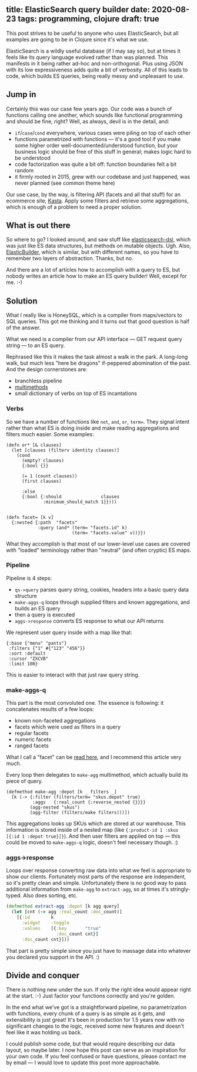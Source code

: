 title:  ElasticSearch query builder
date: 2020-08-23
tags: programming, clojure
draft: true
----

This post strives to be useful to anyone who uses ElasticSearch, but all examples are going to be in Clojure since it's what we use. 

ElasticSearch is a wildly useful database (if I may say so), but at times it feels like its query language evolved rather than was planned. This manifests in it being rather ad-hoc and non-orthogonal. Plus using JSON with its low expressiveness adds quite a bit of verbosity. All of this leads to code, which builds ES queries, being really messy and unpleasant to use. 

## Jump in

Certainly this was our case few years ago. Our code was a bunch of functions calling one another, which sounds like functional programming and should be fine, right? Well, as always, devil is in the detail, and: 

- `if`/`case`/`cond` everywhere, various cases were piling on top of each other
- functions parametrized with functions — it's a good tool if you make some higher order well-documented/understood function, but your business logic should be free of this stuff in general; makes logic hard to be understood
- code factorization was quite a bit off: function boundaries felt a bit random
- it firmly rooted in 2015, grew with our codebase and just happened, was never planned (see common theme here)

Our use case, by the way, is filtering API (facets and all that stuff) for an ecommerce site, [Kasta](https://kasta.ua/). Apply some filters and retrieve some aggregations, which is enough of a problem to need a proper solution. 

## What is out there

So where to go? I looked around, and saw stuff like [elasticsearch-dsl](https://elasticsearch-dsl.readthedocs.io/en/latest/), which was just like ES data structures, but methods on mutable objects. Ugh. Also, [ElasticBuilder](https://elastic-builder.js.org/docs/), which is similar, but with different names, so you have to remember two layers of abstraction. Thanks, but no. 

And there are a lot of articles how to accomplish with a query to ES, but nobody writes an article how to make an ES query builder! Well, except for me. :-)

## Solution

What I really like is HoneySQL, which is a compiler from maps/vectors to SQL queries. This got me thinking and it turns out that good question is half of the answer. 

What we need is a compiler from our API interface — GET request query string — to an ES query.

Rephrased like this it makes the task almost a walk in the park. A long-long walk, but much less "here be dragons" if-peppered abomination of the past. And the design cornerstones are:

- branchless pipeline
- [multimethods](https://clojuredocs.org/clojure.core/defmulti)
- small dictionary of verbs on top of ES incantations

### Verbs

So we have a number of functions like `not`, `and`, `or`, `term=`. They signal intent rather than what ES is doing inside and make reading aggregations and filters much easier. Some examples:

```
(defn or* [& clauses]
  (let [clauses (filterv identity clauses)]
    (cond
      (empty? clauses)
      {:bool {}}

      (= 1 (count clauses))
      (first clauses)

      :else
      {:bool {:should               clauses
              :minimum_should_match 1}})))


(defn facet= [k v]
  {:nested {:path  "facets"
            :query (and* (term= "facets.id" k)
                         (term= "facets.value" v))}})
```

What they accomplish is that most of our lower-level use cases are covered with "loaded" terminology rather than "neutral" (and often cryptic) ES maps.

### Pipeline

Pipeline is 4 steps:

- `qs->query` parses query string, cookies, headers into a basic query data structure
- `make-aggs-q` loops through supplied filters and known aggregations, and builds an ES query
- then a query is executed
- `aggs->response` converts ES response to what our API returns

We represent user query inside with a map like that:

```
{:base {"menu" "pants"}
 :filters {"1" #{"123" "456"}}
 :sort :default
 :cursor "ZXCVB"
 :limit 100}
```

This is easier to interact with that just raw query string. 

### make-aggs-q

This part is the most convoluted one.  The essence is following: it concatenates results of a few loops:

 - known non-faceted aggregations
 - facets which were used as filters in a query
 - regular facets
 - numeric facets
 - ranged facets

What I call a "facet" can be [read here](https://project-a.github.io/on-site-search-design-patterns-for-e-commerce/#indexing-facet-values), and I recommend this article very much.

Every loop then delegates to `make-agg` multimethod, which actually build its piece of query. 

```
(defmethod make-agg :depot [k _ filters _]
  [k (-> {:filter (filters/term= "skus.depot" true)
          :aggs   {:real_count {:reverse_nested {}}}}
         (agg-nested "skus")
         (agg-filter (filters/make filters)))])
```

This aggregations looks up SKUs which are stored at our warehouse. This information is stored inside of a nested map (like `{:product-id 1 :skus [{:id 1 :depot true}]}`). And then user filters are applied on top — this could be moved to `make-aggs-q` logic, doesn't feel necessary though. :)

### aggs->response

Loops over response converting raw data into what we feel is appropriate to show our clients. Fortunately most parts of the response are independent, so it's pretty clean and simple. Unfortunately there is no good way to pass additional information from `make-agg` to `extract-agg`, so at times it's stringly-typed. Also does sorting, etc. 

```clojure
(defmethod extract-agg :depot [k agg query]
  (let [cnt (-> agg :real_count :doc_count)]
    [{:id        k
      :widget    :toggle
      :values    [{:key       "true"
                   :doc_count cnt}]
      :doc_count cnt}]))
```

That part is pretty simple since you just have to massage data into whatever you declared you support in the API. :)

## Divide and conquer

There is nothing new under the sun. If only the right idea would appear right at the start. :-) Just factor your functions correctly and you're golden.

In the end what we've got is a straightforward pipeline, no parametrization with functions, every chunk of a query is as simple as it gets, and extensibility is just great! It's been in production for 1.5 years now with no significant changes to the logic, received some new features and doesn't feel like it was holding us back.

I could publish some code, but that would require describing our data layout, so maybe later. I now hope this post can serve as an inspiration for your own code. If you feel confused or have questions, please contact me by email — I would love to update this post more approachable.